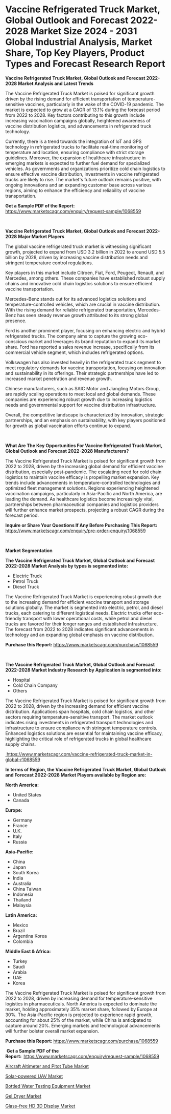 <p><h1>Vaccine Refrigerated Truck Market, Global Outlook and Forecast 2022-2028 Market Size 2024 - 2031 Global Industrial Analysis, Market Share, Top Key Players, Product Types and Forecast Research Report</h1></p><p><strong>Vaccine Refrigerated Truck Market, Global Outlook and Forecast 2022-2028 Market Analysis and Latest Trends</strong></p>
<p><p>The Vaccine Refrigerated Truck Market is poised for significant growth driven by the rising demand for efficient transportation of temperature-sensitive vaccines, particularly in the wake of the COVID-19 pandemic. The market is expected to grow at a CAGR of 13.1% during the forecast period from 2022 to 2028. Key factors contributing to this growth include increasing vaccination campaigns globally, heightened awareness of vaccine distribution logistics, and advancements in refrigerated truck technology. </p><p>Currently, there is a trend towards the integration of IoT and GPS technology in refrigerated trucks to facilitate real-time monitoring of temperature and location, ensuring compliance with strict storage guidelines. Moreover, the expansion of healthcare infrastructure in emerging markets is expected to further fuel demand for specialized vehicles. As governments and organizations prioritize cold chain logistics to ensure effective vaccine distribution, investments in vaccine refrigerated trucks are likely to rise. The market's future outlook remains positive, with ongoing innovations and an expanding customer base across various regions, aiming to enhance the efficiency and reliability of vaccine transportation.</p></p>
<p><strong>Get a Sample PDF of the Report:&nbsp;</strong> <a href="https://www.marketscagr.com/enquiry/request-sample/1068559?utm_campaign=1186&utm_medium=2&utm_source=Github&utm_content=ia&utm_term=18102024&utm_id=vaccine-refrigerated-truck-market-global-outlook-and-forecast-2022-2028">https://www.marketscagr.com/enquiry/request-sample/1068559</a></p>
<p>&nbsp;</p>
<p><strong>Vaccine Refrigerated Truck Market, Global Outlook and Forecast 2022-2028 Major Market Players</strong></p>
<p><p>The global vaccine refrigerated truck market is witnessing significant growth, projected to expand from USD 3.2 billion in 2022 to around USD 5.5 billion by 2028, driven by increasing vaccine distribution needs and stringent temperature control regulations.</p><p>Key players in this market include Citroen, Fiat, Ford, Peugeot, Renault, and Mercedes, among others. These companies have established robust supply chains and innovative cold chain logistics solutions to ensure efficient vaccine transportation.</p><p>Mercedes-Benz stands out for its advanced logistics solutions and temperature-controlled vehicles, which are crucial in vaccine distribution. With the rising demand for reliable refrigerated transportation, Mercedes-Benz has seen steady revenue growth attributed to its strong global presence.</p><p>Ford is another prominent player, focusing on enhancing electric and hybrid refrigerated trucks. The company aims to capture the growing eco-conscious market and leverages its brand reputation to expand its market share. Ford has reported a sales revenue increase, specifically from its commercial vehicle segment, which includes refrigerated options.</p><p>Volkswagen has also invested heavily in the refrigerated truck segment to meet regulatory demands for vaccine transportation, focusing on innovation and sustainability in its offerings. Their strategic partnerships have led to increased market penetration and revenue growth.</p><p>Chinese manufacturers, such as SAIC Motor and Jiangling Motors Group, are rapidly scaling operations to meet local and global demands. These companies are experiencing robust growth due to increasing logistics needs and governmental support for vaccine distribution infrastructure.</p><p>Overall, the competitive landscape is characterized by innovation, strategic partnerships, and an emphasis on sustainability, with key players positioned for growth as global vaccination efforts continue to expand.</p></p>
<p>&nbsp;</p>
<p><strong>What Are The Key Opportunities For Vaccine Refrigerated Truck Market, Global Outlook and Forecast 2022-2028 Manufacturers?</strong></p>
<p><p>The Vaccine Refrigerated Truck Market is poised for significant growth from 2022 to 2028, driven by the increasing global demand for efficient vaccine distribution, especially post-pandemic. The escalating need for cold chain logistics to maintain vaccine efficacy is propelling market expansion. Key trends include advancements in temperature-controlled technologies and optimized fleet management solutions. Regions experiencing heightened vaccination campaigns, particularly in Asia-Pacific and North America, are leading the demand. As healthcare logistics become increasingly vital, partnerships between pharmaceutical companies and logistics providers will further enhance market prospects, projecting a robust CAGR during the forecast period.</p></p>
<p><strong>Inquire or Share Your Questions If Any Before Purchasing This Report:</strong> <a href="https://www.marketscagr.com/enquiry/pre-order-enquiry/1068559?utm_campaign=1186&utm_medium=2&utm_source=Github&utm_content=ia&utm_term=18102024&utm_id=vaccine-refrigerated-truck-market-global-outlook-and-forecast-2022-2028">https://www.marketscagr.com/enquiry/pre-order-enquiry/1068559</a></p>
<p>&nbsp;</p>
<p><strong>Market Segmentation</strong></p>
<p><strong>The Vaccine Refrigerated Truck Market, Global Outlook and Forecast 2022-2028 Market Analysis by types is segmented into:</strong></p>
<p><ul><li>Electric Truck</li><li>Petrol Truck</li><li>Diesel Truck</li></ul></p>
<p><p>The Vaccine Refrigerated Truck Market is experiencing robust growth due to the increasing demand for efficient vaccine transport and storage solutions globally. The market is segmented into electric, petrol, and diesel trucks, each catering to different logistical needs. Electric trucks offer eco-friendly transport with lower operational costs, while petrol and diesel trucks are favored for their longer ranges and established infrastructure. The forecast from 2022 to 2028 indicates significant advancements in technology and an expanding global emphasis on vaccine distribution.</p></p>
<p><strong>Purchase this Report:&nbsp;</strong><a href="https://www.marketscagr.com/purchase/1068559?utm_campaign=1186&utm_medium=2&utm_source=Github&utm_content=ia&utm_term=18102024&utm_id=vaccine-refrigerated-truck-market-global-outlook-and-forecast-2022-2028">https://www.marketscagr.com/purchase/1068559</a></p>
<p>&nbsp;</p>
<p><strong>The Vaccine Refrigerated Truck Market, Global Outlook and Forecast 2022-2028 Market Industry Research by Application is segmented into:</strong></p>
<p><ul><li>Hospital</li><li>Cold Chain Company</li><li>Others</li></ul></p>
<p><p>The Vaccine Refrigerated Truck Market is poised for significant growth from 2022 to 2028, driven by the increasing demand for efficient vaccine distribution. Applications span hospitals, cold chain logistics, and other sectors requiring temperature-sensitive transport. The market outlook indicates rising investments in refrigerated transport technologies and infrastructure to ensure compliance with stringent temperature controls. Enhanced logistics solutions are essential for maintaining vaccine efficacy, highlighting the critical role of refrigerated trucks in global healthcare supply chains.</p></p>
<p><a href="https://www.marketscagr.com/vaccine-refrigerated-truck-market-in-global-r1068559?utm_campaign=1186&utm_medium=2&utm_source=Github&utm_content=ia&utm_term=18102024&utm_id=vaccine-refrigerated-truck-market-global-outlook-and-forecast-2022-2028">&nbsp;https://www.marketscagr.com/vaccine-refrigerated-truck-market-in-global-r1068559</a></p>
<p><strong>In terms of Region, the Vaccine Refrigerated Truck Market, Global Outlook and Forecast 2022-2028 Market Players available by Region are:</strong></p>
<p>
    <p> <strong> North America: </strong>
        <ul>
            <li>United States</li>
            <li>Canada</li>
        </ul>
        </p> 
    <p> <strong> Europe: </strong>
        <ul>
            <li>Germany</li>
            <li>France</li>
            <li>U.K.</li>
            <li>Italy</li>
            <li>Russia</li>
        </ul>
        </p> 
    <p> <strong> Asia-Pacific: </strong>
        <ul>
            <li>China</li>
            <li>Japan</li>
            <li>South Korea</li>
            <li>India</li>
            <li>Australia</li>
            <li>China Taiwan</li>
            <li>Indonesia</li>
            <li>Thailand</li>
            <li>Malaysia</li>
        </ul>
        </p> 
    <p> <strong> Latin America: </strong>
        <ul>
            <li>Mexico</li>
            <li>Brazil</li>
            <li>Argentina Korea</li>
            <li>Colombia</li>
        </ul>
        </p> 
    <p> <strong> Middle East & Africa: </strong>
        <ul>
            <li>Turkey</li>
            <li>Saudi</li>
            <li>Arabia</li>
            <li>UAE</li>
            <li>Korea</li>
        </ul>
    </p>
    </p>
<p><p>The Vaccine Refrigerated Truck Market is poised for significant growth from 2022 to 2028, driven by increasing demand for temperature-sensitive logistics in pharmaceuticals. North America is expected to dominate the market, holding approximately 35% market share, followed by Europe at 30%. The Asia-Pacific region is projected to experience rapid growth, accounting for about 25% of the market, while China is anticipated to capture around 20%. Emerging markets and technological advancements will further bolster overall market expansion.</p></p>
<p><strong>Purchase this Report: </strong><a href="https://www.marketscagr.com/purchase/1068559?utm_campaign=1186&utm_medium=2&utm_source=Github&utm_content=ia&utm_term=18102024&utm_id=vaccine-refrigerated-truck-market-global-outlook-and-forecast-2022-2028">https://www.marketscagr.com/purchase/1068559</a></p>
<p>&nbsp;<strong>Get a Sample PDF of the Report:&nbsp;&nbsp;</strong><a href="https://www.marketscagr.com/enquiry/request-sample/1068559?utm_campaign=1186&utm_medium=2&utm_source=Github&utm_content=ia&utm_term=18102024&utm_id=vaccine-refrigerated-truck-market-global-outlook-and-forecast-2022-2028">https://www.marketscagr.com/enquiry/request-sample/1068559</a></p>
<p><strong></strong></p>
<p><p><a href="https://www.linkedin.com/pulse/aircraft-altimeter-pitot-tube-market-global-trends-forecast-oxcxf?utm_campaign=1186&utm_medium=2&utm_source=Github&utm_content=ia&utm_term=18102024&utm_id=vaccine-refrigerated-truck-market-global-outlook-and-forecast-2022-2028">Aircraft Altimeter and Pitot Tube Market</a></p><p><a href="https://www.linkedin.com/pulse/solar-powered-uav-market-revolution-size-share-emerging-xkgnf?utm_campaign=1186&utm_medium=2&utm_source=Github&utm_content=ia&utm_term=18102024&utm_id=vaccine-refrigerated-truck-market-global-outlook-and-forecast-2022-2028">Solar-powered UAV Market</a></p><p><a href="https://issuu.com/reportprime-2/docs/bottled-water-testing-equipment-mar_4f3351da47a2b6?utm_campaign=1186&utm_medium=2&utm_source=Github&utm_content=ia&utm_term=18102024&utm_id=vaccine-refrigerated-truck-market-global-outlook-and-forecast-2022-2028">Bottled Water Testing Equipment Market</a></p><p><a href="https://issuu.com/reportprime-2/docs/gel-dryer-market-size-2030.pptx_bb8edca46950eb?utm_campaign=1186&utm_medium=2&utm_source=Github&utm_content=ia&utm_term=18102024&utm_id=vaccine-refrigerated-truck-market-global-outlook-and-forecast-2022-2028">Gel Dryer Market</a></p><p><a href="https://www.linkedin.com/pulse/global-glass-free-hd-3d-display-market-size-trends-analysis-dkrue?utm_campaign=1186&utm_medium=2&utm_source=Github&utm_content=ia&utm_term=18102024&utm_id=vaccine-refrigerated-truck-market-global-outlook-and-forecast-2022-2028">Glass-free HD 3D Display Market</a></p></p>